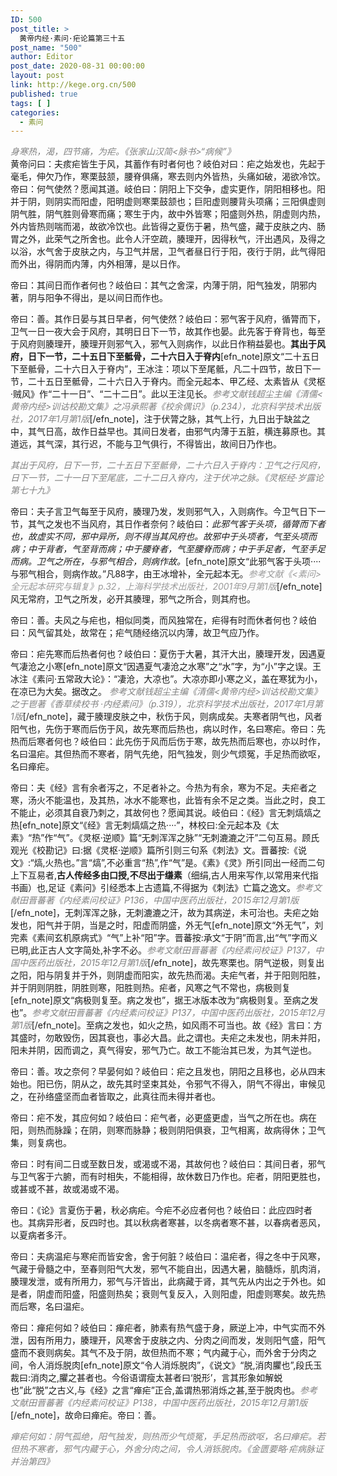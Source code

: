 ```yaml
---
ID: 500
post_title: >
  黄帝内经·素问·疟论篇第三十五
post_name: "500"
author: Editor
post_date: 2020-08-31 00:00:00
layout: post
link: http://kege.org.cn/500
published: true
tags: [ ]
categories:
  - 素问
---
```

<div><span style="color: #808080;"><em>身寒热，渴，四节痛，为疟。《张家山汉简&lt;脉书&gt;“病候”》</em></span></div>
黄帝问曰：夫痎疟皆生于风，其蓄作有时者何也？岐伯对曰：疟之始发也，先起于毫毛，伸欠乃作，寒栗鼓颔，腰脊俱痛，寒去则内外皆热，头痛如破，渴欲冷饮。帝曰：何气使然？愿闻其道。岐伯曰：阴阳上下交争，虚实更作，阴阳相移也。阳并于阴，则阴实而阳虚，阳明虚则寒栗鼓颔也；巨阳虚则腰背头项痛；三阳俱虚则阴气胜，阴气胜则骨寒而痛；寒生于内，故中外皆寒；阳盛则外热，阴虚则内热，外内皆热则喘而渴，故欲冷饮也。此皆得之夏伤于暑，热气盛，藏于皮肤之内、肠胃之外，此荣气之所舍也。此令人汗空疏，腠理开，因得秋气，汗出遇风，及得之以浴，水气舍于皮肤之内，与卫气并居，卫气者昼日行于阳，夜行于阴，此气得阳而外出，得阴而内薄，内外相薄，是以日作。

帝曰：其间日而作者何也？岐伯曰：其气之舍深，内薄于阴，阳气独发，阴邪内著，阴与阳争不得出，是以间日而作也。

帝曰：善。其作日晏与其日早者，何气使然？岐伯曰：邪气客于风府，循膂而下，卫气一日一夜大会于风府，其明日日下一节，故其作也晏。此先客于脊背也，每至于风府则腠理开，腠理开则邪气入，邪气入则病作，以此日作稍益晏也。<strong>其出于风府，日下一节，二十五日下至骶骨，二十六日入于脊内</strong>[efn_note]原文“二十五日下至骶骨，二十六日入于脊内”，王冰注：项以下至尾骶，凡二十四节，故日下一节，二十五日至骶骨，二十六日入于脊内。而全元起本、甲乙经、太素皆从《灵枢·贼风》作“二十一日”、“二十二日”。此以王注见长。<span style="color: #808080;"><em>参考文献钱超尘主编《清儒&lt;黄帝内经&gt;训诂校勘文集》之冯承熙著《校余偶识》（p.234），北京科学技术出版社，2017年1月第1版</em></span>[/efn_note]，注于伏膂之脉，其气上行，九日出于缺盆之中，其气日高，故作日益早也。其间日发者，由邪气内薄于五脏，横连募原也。其道远，其气深，其行迟，不能与卫气俱行，不得皆出，故间日乃作也。

<span style="color: #808080;"><em>其出于风府，日下一节，二十五日下至骶骨，二十六日入于脊内：卫气之行风府，日下一节，二十一日下至尾底，二十二日入脊内，注于伏冲之脉。《灵枢经·岁露论第七十九》</em></span>

帝曰：夫子言卫气每至于风府，腠理乃发，发则邪气入，入则病作。今卫气日下一节，其气之发也不当风府，其日作者奈何？岐伯曰：<em>此邪气客于头项，循膂而下者也，故虚实不同，邪中异所，则不得当其风府也。故邪中于头项者，气至头项而病；中于背者，气至背而病；中于腰脊者，气至腰脊而病；中于手足者，气至手足而病。卫气之所在，与邪气相合，则病作故。</em>[efn_note]原文“此邪气客于头项····与邪气相合，则病作故。”凡88字，由王冰增补，全元起本无。<span style="color: #999999;"><em>参考文献《&lt;素问&gt;全元起本研究与辑复》p.32，上海科学技术出版社，2001年9月第1版</em></span>[/efn_note]风无常府，卫气之所发，必开其腠理，邪气之所合，则其府也。

帝曰：善。夫风之与疟也，相似同类，而风独常在，疟得有时而休者何也？岐伯曰：风气留其处，故常在；疟气随经络沉以内薄，故卫气应乃作。

帝曰：疟先寒而后热者何也？岐伯曰：夏伤于大暑，其汗大出，腠理开发，因遇夏气凄沧之小寒[efn_note]原文“因遇夏气凄沧之水寒”之“水”字，为“小”字之误。王冰注《素问·五常政大论》：“凄沧，大凉也”。大凉亦即小寒之义，盖在寒犹为小，在凉已为大矣。据改之。 <span style="color: #808080;"><em>参考文献钱超尘主编《清儒&lt;黄帝内经&gt;训诂校勘文集》之于鬯著《香草续校书 ·内经素问》（p.319），北京科学技术出版社，2017年1月第1版</em></span>[/efn_note]，藏于腠理皮肤之中，秋伤于风，则病成矣。夫寒者阴气也，风者阳气也，先伤于寒而后伤于风，故先寒而后热也，病以时作，名曰寒疟。帝曰：先热而后寒者何也？岐伯曰：此先伤于风而后伤于寒，故先热而后寒也，亦以时作，名曰温疟。其但热而不寒者，阴气先绝，阳气独发，则少气烦冤，手足热而欲呕，名曰瘅疟。

帝曰：夫《经》言有余者泻之，不足者补之。今热为有余，寒为不足。夫疟者之寒，汤火不能温也，及其热，冰水不能寒也，此皆有余不足之类。当此之时，良工不能止，必须其自衰乃刺之，其故何也？愿闻其说。岐伯曰：《经》言无刺熇熇之热[efn_note]原文“《经》言无刺熇熇之热····”，林校曰:全元起本及《太素》“热”作“气”。《灵枢·逆顺》篇“无刺浑浑之脉”“无刺漉漉之汗”二句互易。顾氏观光《校勘记》曰:据《灵枢·逆顺》篇所引则三句系《刺法》文。晋蕃按:《说文》:“熇,火热也。”言“熇”,不必重言“热”,作“气”是。《素》《灵》所引同出一经而二句上下互易者,<strong>古人传经多由口授,不尽出于缣素</strong>（细绢,古人用来写作,以常用来代指书画）也,足证《素问》引经悉本上古遗篇,不得据为《刺法》亡篇之逸文。<span style="color: #808080;"><em>参考文献田晋蕃著《内经素问校证》P136，中国中医药出版社，2015年12月第1版</em></span>[/efn_note]，无刺浑浑之脉，无刺漉漉之汗，故为其病逆，未可治也。夫疟之始发也，阳气并于阴，当是之时，阳虚而阴盛，外无气[efn_note]原文“外无气”，刘完素《素间玄机原病式》“气”上补“阳”字。晋蕃按:承文“于阴”而言,出“气”字而义已明,此正古人文字简处,补字不必。<span style="color: #808080;"><em>参考文献田晋蕃著《内经素问校证》P137，中国中医药出版社，2015年12月第1版</em></span>[/efn_note]，故先寒栗也。阴气逆极，则复出之阳，阳与阴复并于外，则阴虚而阳实，故先热而渴。夫疟气者，并于阳则阳胜，并于阴则阴胜，阴胜则寒，阳胜则热。疟者，风寒之气不常也，病极则复[efn_note]原文“病极则复至。病之发也”，据王冰版本改为“病极则复。至病之发也”。<span style="color: #808080;"><em>参考文献田晋蕃著《内经素问校证》P137，中国中医药出版社，2015年12月第1版</em></span>[/efn_note]。至病之发也，如火之热，如风雨不可当也。故《经》言曰：方其盛时，勿敢毁伤，因其衰也，事必大昌。此之谓也。夫疟之未发也，阴未并阳，阳未并阴，因而调之，真气得安，邪气乃亡。故工不能治其已发，为其气逆也。

帝曰：善。攻之奈何？早晏何如？岐伯曰：疟之且发也，阴阳之且移也，必从四末始也。阳已伤，阴从之，故先其时坚束其处，令邪气不得入，阴气不得出，审候见之，在孙络盛坚而血者皆取之，此真往而未得并者也。

帝曰：疟不发，其应何如？岐伯曰：疟气者，必更盛更虚，当气之所在也。病在阳，则热而脉躁；在阴，则寒而脉静；极则阴阳俱衰，卫气相离，故病得休；卫气集，则复病也。

帝曰：时有间二日或至数日发，或渴或不渴，其故何也？岐伯曰：其间日者，邪气与卫气客于六腑，而有时相失，不能相得，故休数日乃作也。疟者，阴阳更胜也，或甚或不甚，故或渴或不渴。

帝曰：《论》言夏伤于暑，秋必病疟。今疟不必应者何也？岐伯曰：此应四时者也。其病异形者，反四时也。其以秋病者寒甚，以冬病者寒不甚，以春病者恶风，以夏病者多汗。

帝曰：夫病温疟与寒疟而皆安舍，舍于何脏？岐伯曰：温疟者，得之冬中于风寒，气藏于骨髓之中，至春则阳气大发，邪气不能自出，因遇大暑，脑髓烁，肌肉消，腠理发泄，或有所用力，邪气与汗皆出，此病藏于肾，其气先从内出之于外也。如是者，阴虚而阳盛，阳盛则热矣；衰则气复反入，入则阳虚，阳虚则寒矣。故先热而后寒，名曰温疟。

帝曰：瘅疟何如？岐伯曰：瘅疟者，肺素有热气盛于身，厥逆上冲，中气实而不外泄，因有所用力，腠理开，风寒舍于皮肤之内、分肉之间而发，发则阳气盛，阳气盛而不衰则病矣。其气不及于阴，故但热而不寒；气内藏于心，而外舍于分肉之间，令人消烁脱肉[efn_note]原文“令人消烁脱肉”，《说文》“脱,消肉臞也”,段氏玉裁曰:消肉之,臞之甚者也。今俗语谓瘦太甚者曰‘脱形’，言其形象如解蜕也”此“脱”之古义,与《经》之言“瘅疟”正合,盖谓热邪消烁之甚,至于脱肉也。<span style="color: #808080;"><em>参考文献田晋蕃著《内经素问校证》P138，中国中医药出版社，2015年12月第1版</em></span>[/efn_note]，故命曰瘅疟。帝曰：善。

<span style="color: #808080;"><em>瘅疟何如：阴气孤绝，阳气独发，则热而少气烦冤，手足热而欲呕，名曰瘅疟。若但热不寒者，邪气内藏于心，外舍分肉之间，令人消铄脱肉。《金匮要略·疟病脉证并治第四》</em></span>